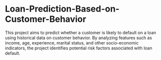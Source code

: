 # Loan-Prediction-Based-on-Customer-Behavior
This project aims to predict whether a customer is likely to default on a loan using historical data on customer behavior. By analyzing features such as income, age, experience, marital status, and other socio-economic indicators, the project identifies potential risk factors associated with loan default.
